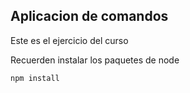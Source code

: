 ##  Aplicacion de comandos

Este es el ejercicio del curso


Recuerden instalar los paquetes de node

```
npm install
```